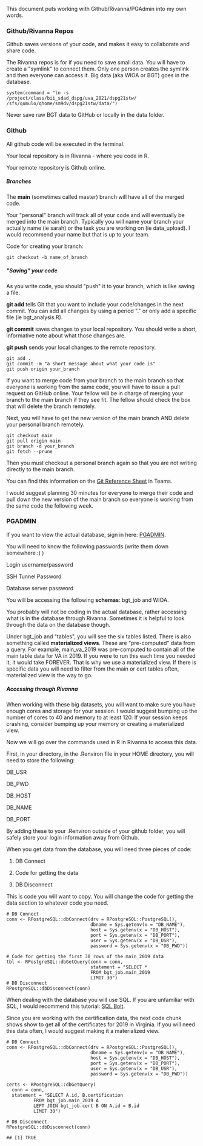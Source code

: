 This document puts working with Github/Rivanna/PGAdmin into my own
words.

### Github/Rivanna Repos

Github saves versions of your code, and makes it easy to collaborate and
share code.

The Rivanna repos is for if you need to save small data. You will have
to create a "symlink" to connect them. Only one person creates the
symlink and then everyone can access it. Big data (aka WIOA or BGT) goes
in the database.

    system(command = "ln -s /project/class/bii_sdad_dspg/uva_2021/dspg21stw/ /sfs/qumulo/qhome/sm9dv/dspg21stw/data/")

Never save raw BGT data to GitHub or locally in the data folder.

### Github

All github code will be executed in the terminal.

Your local repository is in Rivanna - where you code in R.

Your remote repository is Github online.

##### Branches

The **main** (sometimes called master) branch will have all of the
merged code.

Your "personal" branch will track all of your code and will eventually
be merged into the main branch. Typically you will name your branch your
actually name (ie sarah) or the task you are working on (ie
data\_upload). I would recommend your name but that is up to your team.

Code for creating your branch:

    git checkout -b name_of_branch

##### "Saving" your code

As you write code, you should "push" it to your branch, which is like
saving a file.

**git add** tells Git that you want to include your code/changes in the
next commit. You can add all changes by using a period "." or only add a
specific file (ie bgt\_analysis.R).

**git commit** saves changes to your local repository. You should write
a short, informative note about what those changes are.

**git push** sends your local changes to the remote repository.

    git add .
    git commit -m "a short message about what your code is"
    git push origin your_branch

If you want to merge code from your branch to the main branch so that
everyone is working from the same code, you will have to issue a pull
request on GitHub online. Your fellow will be in charge of merging your
branch to the main branch if they see fit. The fellow should check the
box that will delete the branch remotely.

Next, you will have to get the new version of the main branch AND delete
your personal branch remotely.

    git checkout main
    git pull origin main
    git branch -d your_branch
    git fetch --prune

Then you must checkout a personal branch again so that you are not
writing directly to the main branch.

You can find this information on the [Git Reference
Sheet](https://teams.microsoft.com/l/file/A31B72A4-9378-4A44-A09D-BAB5C713E909?tenantId=7b3480c7-3707-4873-8b77-e216733a65ac&fileType=pdf&objectUrl=https%3A%2F%2Fmyuva.sharepoint.com%2Fsites%2FDSPG2021%2FShared%20Documents%2FSTW%2FGit%20Reference%20Sheet.pdf&baseUrl=https%3A%2F%2Fmyuva.sharepoint.com%2Fsites%2FDSPG2021&serviceName=teams&threadId=19:e9bb8194e2ba42c58986eff6eec46ca1@thread.tacv2&groupId=e6b09c3a-3569-475a-8028-721ab0ae77c4)
in Teams.

I would suggest planning 30 minutes for everyone to merge their code and
pull down the new version of the main branch so everyone is working from
the same code the following week.

### PGADMIN

If you want to view the actual database, sign in here:
[PGADMIN](https://pgadmin-bii.uvadcos.io/).

You will need to know the following passwords (write them down somewhere
:) )

Login username/password

SSH Tunnel Password

Database server password

You will be accessing the following **schemas**: bgt\_job and WIOA.

You probably will not be coding in the actual database, rather accessing
what is in the database through Rivanna. Sometimes it is helpful to look
through the data on the database though.

Under bgt\_job and "tables", you will see the six tables listed. There
is also something called **materialized views**. These are
"pre-computed" data from a query. For example, main\_va\_2019 was
pre-computed to contain all of the main table data for VA in 2019. If
you were to run this each time you needed it, it would take FOREVER.
That is why we use a materialized view. If there is specific data you
will need to filter from the main or cert tables often, materialized
view is the way to go.

##### Accessing through Rivanna

When working with these big datasets, you will want to make sure you
have enough cores and storage for your session. I would suggest bumping
up the number of cores to 40 and memory to at least 120. If your session
keeps crashing, consider bumping up your memory or creating a
materialized view.

Now we will go over the commands used in R in Rivanna to access this
data.

First, in your directory, in the .Renviron file in your HOME directory,
you will need to store the following:

DB\_USR

DB\_PWD

DB\_HOST

DB\_NAME

DB\_PORT

By adding these to your .Renviron outside of your github folder, you
will safely store your login information away from Github.

When you get data from the database, you will need three pieces of code:

1.  DB Connect

2.  Code for getting the data

3.  DB Disconnect

This is code you will want to copy. You will change the code for getting
the data section to whatever code you need.

    # DB Connect
    conn <- RPostgreSQL::dbConnect(drv = RPostgreSQL::PostgreSQL(),
                                   dbname = Sys.getenv(x = "DB_NAME"),
                                   host = Sys.getenv(x = "DB_HOST"),
                                   port = Sys.getenv(x = "DB_PORT"),
                                   user = Sys.getenv(x = "DB_USR"),
                                   password = Sys.getenv(x = "DB_PWD"))

    # Code for getting the first 30 rows of the main_2019 data
    tbl <- RPostgreSQL::dbGetQuery(conn = conn, 
                                   statement = "SELECT * 
                                   FROM bgt_job.main_2019 
                                   LIMIT 30")
    # DB Disconnect
    RPostgreSQL::dbDisconnect(conn)

When dealing with the database you will use SQL. If you are unfamiliar
with SQL, I would recommend this tutorial: [SQL
Bolt](https://sqlbolt.com/lesson/select_queries_introduction).

Since you are working with the certification data, the next code chunk
shows show to get all of the certificates for 2019 in Virginia. If you
will need this data often, I would suggest making it a materialized
view.

    # DB Connect
    conn <- RPostgreSQL::dbConnect(drv = RPostgreSQL::PostgreSQL(),
                                   dbname = Sys.getenv(x = "DB_NAME"),
                                   host = Sys.getenv(x = "DB_HOST"),
                                   port = Sys.getenv(x = "DB_PORT"),
                                   user = Sys.getenv(x = "DB_USR"),
                                   password = Sys.getenv(x = "DB_PWD"))

    certs <- RPostgreSQL::dbGetQuery(
      conn = conn,
      statement = "SELECT A.id, B.certification
              FROM bgt_job.main_2019 A
              LEFT JOIN bgt_job.cert B ON A.id = B.id
              LIMIT 30")

    # DB Disconnect
    RPostgreSQL::dbDisconnect(conn)

    ## [1] TRUE
